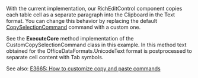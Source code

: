 
With the current implementation, our RichEditControl component copies each table cell as a separate paragraph into the Clipboard in the Text format. You can change this behavior by replacing the default [CopySelectionCommand](https://documentation.devexpress.com/#CoreLibraries/clsDevExpressXtraRichEditCommandsCopySelectionCommandtopic) command with a custom one. 

See the **ExecuteCore** method implementation of the CustomCopySelectionCommand class in this example. In this method text obtained for the OfficeDataFormats.UnicodeText format is postprocessed to separate cell content with Tab symbols.

See also: [E3665: How to customize copy and paste commands](https://isc.devexpress.com/Thread/WorkplaceDetails/E3665) 
